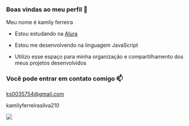 ### Boas vindas ao meu perfil 💙

Meu nome é kamily ferreira

- Estou estudando na [Alura](https://www.alura.com.br)

- Estou me desenvolvendo na linguagem JavaScript
- Utilizo esse espaço para minha organização e compartilhamento dos meus projetos desenvolvidos

### Você pode entrar em contato comigo 📫
ks0035754@gmail.com

kamilyferreirasilva210

![](https://media1.tenor.com/m/BHh-FvAtBaUAAAAd/ccb-dubon.gif)


